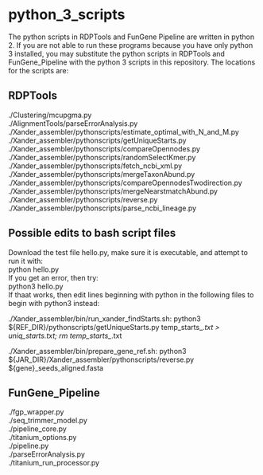 # python_3_scripts
The python scripts in RDPTools and FunGene Pipeline are written in python 2. If you are not able to run these programs because you have only python 3 installed, you may substitute the python scripts in RDPTools and FunGene_Pipeline with the python 3 scripts in this repository. The locations for the scripts are:
## RDPTools  
./Clustering/mcupgma.py  
./AlignmentTools/parseErrorAnalysis.py  
./Xander_assembler/pythonscripts/estimate_optimal_with_N_and_M.py  
./Xander_assembler/pythonscripts/getUniqueStarts.py  
./Xander_assembler/pythonscripts/compareOpennodes.py  
./Xander_assembler/pythonscripts/randomSelectKmer.py  
./Xander_assembler/pythonscripts/fetch_ncbi_xml.py  
./Xander_assembler/pythonscripts/mergeTaxonAbund.py  
./Xander_assembler/pythonscripts/compareOpennodesTwodirection.py  
./Xander_assembler/pythonscripts/mergeNearstmatchAbund.py  
./Xander_assembler/pythonscripts/reverse.py  
./Xander_assembler/pythonscripts/parse_ncbi_lineage.py  

## Possible edits to bash script files  
Download the test file hello.py, make sure it is executable, and attempt to run it with:  
python hello.py  
If you get an error, then try:  
python3 hello.py  
If thaat works, then edit lines beginning with python in the following files to begin with python3 instead:  

./Xander_assembler/bin/run_xander_findStarts.sh:
python3 ${REF_DIR}/pythonscripts/getUniqueStarts.py temp_starts_*.txt > uniq_starts.txt; rm temp_starts_*.txt

./Xander_assembler/bin/prepare_gene_ref.sh:
python3 ${JAR_DIR}/Xander_assembler/pythonscripts/reverse.py ${gene}_seeds_aligned.fasta

## FunGene_Pipeline  
./fgp_wrapper.py  
./seq_trimmer_model.py  
./pipeline_core.py  
./titanium_options.py  
./pipeline.py  
./parseErrorAnalysis.py  
./titanium_run_processor.py  

